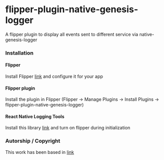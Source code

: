 # flipper-plugin-native-genesis-logger

A flipper plugin to display all events sent to different service via native-genesis-logger 

### Installation

#### Flipper

Install Flipper [link](https://fbflipper.com/docs/features/react-native/) and configure it for your app

#### Flipper plugin

Install the plugin in Flipper
(Flipper -> Manage Plugins -> Install Plugins -> flipper-plugin-native-genesis-logger)

#### React Native Logging Tools

Install this library [link](https://github.com/jduarter/native-genesis-logger) and turn on flipper during initialization

### Autorship / Copyright
This work has been based in 
[link](#https://github.com/imranMnts/flipper-plugin-react-native-logging-tools) 